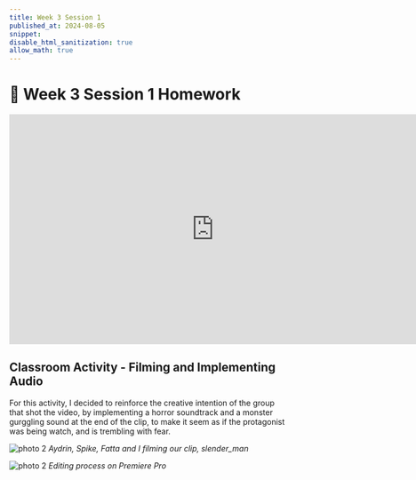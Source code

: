 ```yaml
---
title: Week 3 Session 1
published_at: 2024-08-05
snippet: 
disable_html_sanitization: true
allow_math: true
---
```


<body class="bg-gray-100">

# :page_with_curl: Week 3 Session 1 Homework 

<iframe src="https://player.vimeo.com/video/994886067?title=0&amp;byline=0&amp;portrait=0&amp;badge=0&amp;autopause=0&amp;player_id=0&amp;app_id=58479" width="736" height="414" frameborder="0" allow="autoplay; fullscreen; picture-in-picture; clipboard-write" title="DM1_WK3_HW1"></iframe>

## Classroom Activity - Filming and Implementing Audio

For this activity, I decided to reinforce the creative intention of the group that shot the video, by implementing a horror soundtrack and a monster gurggling sound at the end of the clip, to make it seem as if the protagonist was being watch, and is trembling with fear.


![photo 2](photos/14.png)
*Aydrin, Spike, Fatta and I filming our clip, slender_man*


![photo 2](photos/13.png)
*Editing process on Premiere Pro*

</body>